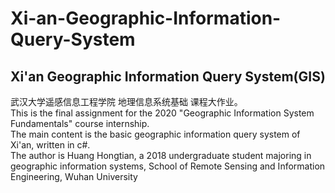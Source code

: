 # Xi-an-Geographic-Information-Query-System
## Xi'an Geographic Information Query System(GIS)
武汉大学遥感信息工程学院 地理信息系统基础 课程大作业。 <br>
This is the final assignment for the 2020 "Geographic Information System Fundamentals" course internship. <br>
The main content is the basic geographic information query system of Xi'an, written in c#.<br>
The author is Huang Hongtian, a 2018 undergraduate student majoring in geographic information systems, School of Remote Sensing and Information Engineering, Wuhan University
